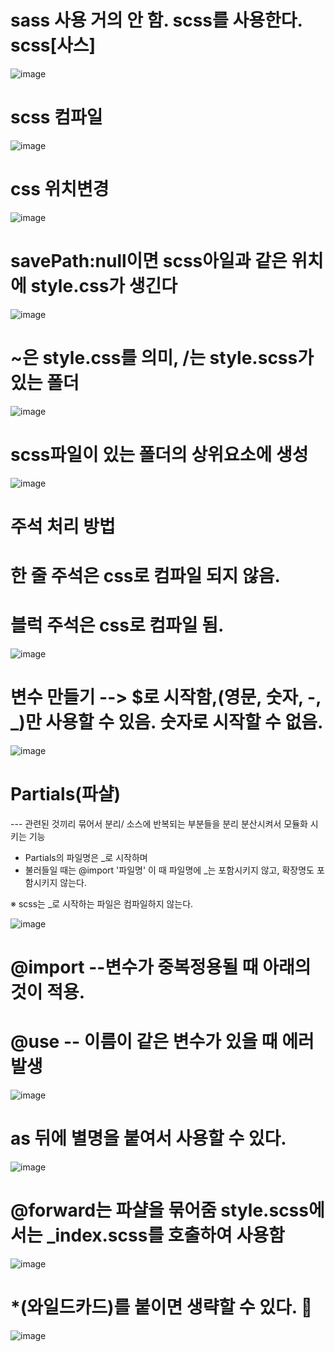 # sass 사용 거의 안 함. scss를 사용한다. scss[사스]

![image](https://github.com/tjghwns93/sass/assets/129016977/5f3fdbe2-2a8f-40dd-af5b-45103ef4c9ad)



# scss 컴파일

![image](https://github.com/tjghwns93/sass/assets/129016977/546517bb-bddc-4e59-8779-139f8752f2a9)


# css 위치변경

![image](https://github.com/tjghwns93/sass/assets/129016977/297c3ea9-c17c-4ae1-ad2c-fb0c923a6e0d)
# savePath:null이면 scss아일과 같은 위치에 style.css가 생긴다
![image](https://github.com/tjghwns93/sass/assets/129016977/877d37fa-4375-447a-9b73-69f9795c7efb)

# ~은 style.css를 의미, /는 style.scss가 있는 폴더
![image](https://github.com/tjghwns93/sass/assets/129016977/f9520753-21a2-474f-a11e-aff2d6e6bd62)

# scss파일이 있는 폴더의 상위요소에 생성
![image](https://github.com/tjghwns93/sass/assets/129016977/3014940d-6e4c-4186-99e8-644ae3dd7edc)

# 주석 처리 방법
# 한 줄 주석은 css로 컴파일 되지 않음.
# 블럭 주석은 css로 컴파일 됨.
![image](https://github.com/tjghwns93/sass/assets/129016977/8e3142e0-fac8-4cef-a7b5-9a555b6e691f)

# 변수 만들기 --> $로 시작함,(영문, 숫자, -, _)만 사용할 수 있음. 숫자로 시작할 수 없음.

![image](https://github.com/tjghwns93/sass/assets/129016977/406850b6-2f7e-441c-b175-3815d8907495)

# Partials(파샬)
--- 관련된 것끼리 묶어서 분리/ 소스에 반복되는 부분들을 분리 분산시켜서 모듈화 시키는 기능

* Partials의 파일명은 _로 시작하며
* 불러들일 때는 @import '파일명' 이 때 파일명에 _는 포함시키지 않고, 확장명도 포함시키지 않는다.

※ scss는 _로 시작하는 파일은 컴파일하지 않는다.

![image](https://github.com/tjghwns93/sass/assets/129016977/7760578a-c96a-4af4-a4d3-eb0b56c3f68e)

# @import --변수가 중복정용될 때 아래의 것이 적용.

# @use -- 이름이 같은 변수가 있을 때 에러발생

![image](https://github.com/tjghwns93/sass/assets/129016977/9238bb75-bcf9-4fae-8932-94c215f9dccb)

# as 뒤에 별명을 붙여서 사용할 수 있다.

![image](https://github.com/tjghwns93/sass/assets/129016977/ee10cd55-e859-4e4d-a049-7eb36404555f)

# @forward는 파샬을 묶어줌 style.scss에서는 _index.scss를 호출하여 사용함
![image](https://github.com/tjghwns93/sass/assets/129016977/e4a7afe9-e881-4a30-ad96-a82aafe55d94)

# *(와일드카드)를 붙이면 생략할 수 있다. 🧢
![image](https://github.com/tjghwns93/sass/assets/129016977/bd652619-5481-4404-a7ec-f71ce3af908a)
